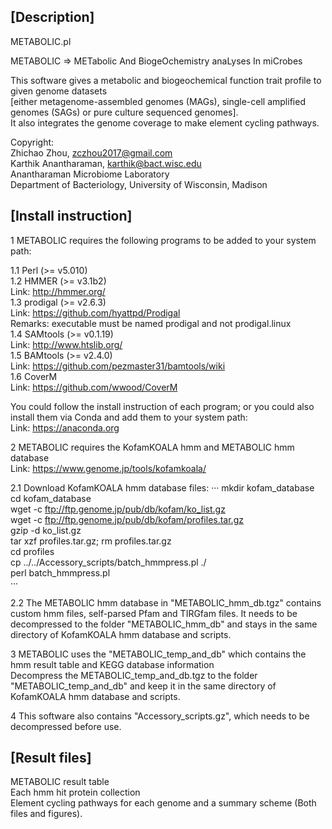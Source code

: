 [Description]
-------
METABOLIC.pl  

METABOLIC  =>  METabolic And BiogeOchemistry anaLyses In miCrobes  

This software gives a metabolic and biogeochemical function trait profile to given genome datasets  
[either metagenome-assembled genomes (MAGs), single-cell amplified genomes (SAGs) or pure culture sequenced genomes].  
It also integrates the genome coverage to make element cycling pathways.  

Copyright:  
Zhichao Zhou, zczhou2017@gmail.com  
Karthik Anantharaman, karthik@bact.wisc.edu  
Anantharaman Microbiome Laboratory  
Department of Bacteriology, University of Wisconsin, Madison  


[Install instruction]
-------
1 METABOLIC requires the following programs to be added to your system path:  

  1.1 Perl (>= v5.010)  
  1.2 HMMER (>= v3.1b2)   
    Link: http://hmmer.org/  
  1.3 prodigal (>= v2.6.3)   
    Link: https://github.com/hyattpd/Prodigal  
    Remarks: executable must be named prodigal and not prodigal.linux  
  1.4 SAMtools (>= v0.1.19)  
    Link: http://www.htslib.org/  
  1.5 BAMtools (>= v2.4.0)  
    Link: https://github.com/pezmaster31/bamtools/wiki  
  1.6 CoverM  
    Link: https://github.com/wwood/CoverM  
  
You could follow the install instruction of each program; or you could also  
install them via Conda and add them to your system path:  
  Link: https://anaconda.org  
  	  
  
2 METABOLIC requires the KofamKOALA hmm and METABOLIC hmm database   
  Link: https://www.genome.jp/tools/kofamkoala/  
  
  2.1 Download KofamKOALA hmm database files: 
  ···
    mkdir kofam_database  
    cd kofam_database  
    wget -c ftp://ftp.genome.jp/pub/db/kofam/ko_list.gz  
    wget -c ftp://ftp.genome.jp/pub/db/kofam/profiles.tar.gz  
    gzip -d ko_list.gz  
    tar xzf profiles.tar.gz; rm profiles.tar.gz  
    cd profiles  
    cp ../../Accessory_scripts/batch_hmmpress.pl ./  
    perl batch_hmmpress.pl  
   ···
      
   2.2 The METABOLIC hmm database in "METABOLIC_hmm_db.tgz" contains custom hmm files, self-parsed Pfam and TIRGfam files. It needs to be decompressed to the folder "METABOLIC_hmm_db" and stays in the same directory of KofamKOALA hmm database and scripts.  
  
3 METABOLIC uses the "METABOLIC_temp_and_db" which contains the hmm result table and KEGG database information  
  Decompress the METABOLIC_temp_and_db.tgz to the folder "METABOLIC_temp_and_db" and keep it in the same directory of   
  KofamKOALA hmm database and scripts.  
    
4 This software also contains "Accessory_scripts.gz", which needs to be decompressed before use.  
  
[Result files]  
-------
METABOLIC result table  
Each hmm hit protein collection  
Element cycling pathways for each genome and a summary scheme (Both files and figures).  
